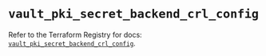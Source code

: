 # `vault_pki_secret_backend_crl_config`

Refer to the Terraform Registry for docs: [`vault_pki_secret_backend_crl_config`](https://registry.terraform.io/providers/hashicorp/vault/5.0.0/docs/resources/pki_secret_backend_crl_config).
